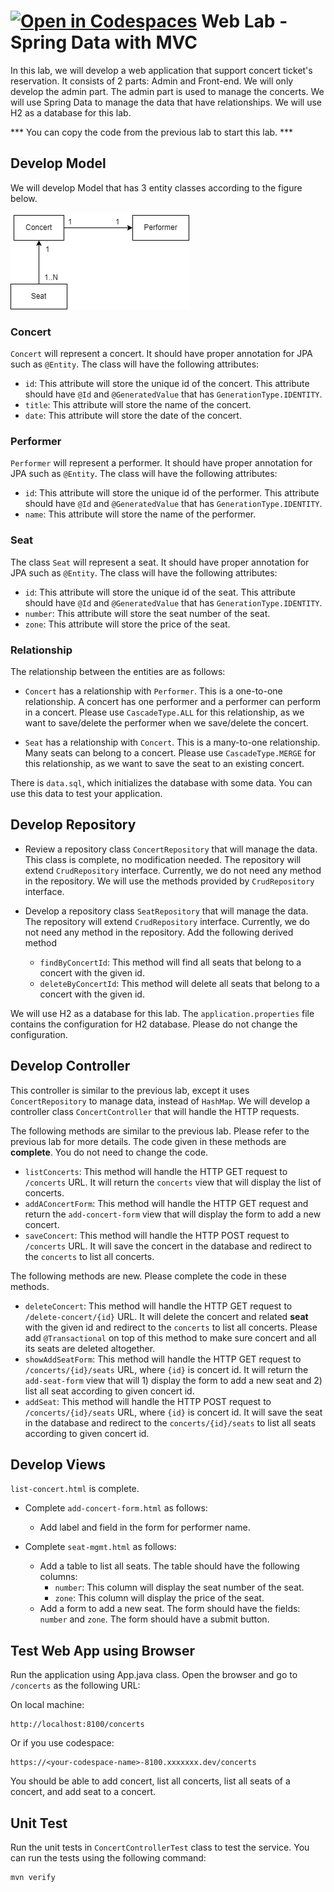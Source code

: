 [![Open in Codespaces](https://classroom.github.com/assets/launch-codespace-7f7980b617ed060a017424585567c406b6ee15c891e84e1186181d67ecf80aa0.svg)](https://classroom.github.com/open-in-codespaces?assignment_repo_id=12037381)
 Web Lab - Spring Data with MVC
 ====================
In this lab, we will develop a web application that support concert ticket's reservation. It consists of 2 parts: Admin and Front-end. We will only develop the admin part. The admin part is used to manage the concerts.  We will use Spring Data to manage the data that have relationships. We will use H2 as a database for this lab.

*** You can copy the code from the previous lab to start this lab. ***

## Develop Model
We will develop Model that has 3 entity classes according to the figure below.

![er diagram](er-lab-web.png)

### Concert
 `Concert`  will represent a concert. It should have proper annotation for JPA such as `@Entity`. The class will have the following attributes:
* `id`: This attribute will store the unique id of the concert. This attribute should have `@Id` and `@GeneratedValue` that has `GenerationType.IDENTITY`.
* `title`: This attribute will store the name of the concert.
* `date`: This attribute will store the date of the concert.

### Performer 
`Performer` will represent a performer. It should have proper annotation for JPA such as `@Entity`. The class will have the following attributes:
* `id`: This attribute will store the unique id of the performer. This attribute should have `@Id` and `@GeneratedValue` that has `GenerationType.IDENTITY`.
* `name`: This attribute will store the name of the performer.

### Seat
The class `Seat` will represent a seat. It should have proper annotation for JPA such as `@Entity`. The class will have the following attributes:
* `id`: This attribute will store the unique id of the seat. This attribute should have `@Id` and `@GeneratedValue` that has `GenerationType.IDENTITY`.
* `number`: This attribute will store the seat number of the seat.
* `zone`: This attribute will store the price of the seat.

### Relationship
The relationship between the entities are as follows:
* `Concert` has a relationship with `Performer`. This is a one-to-one relationship. A concert has one performer and a performer can perform in a concert. Please use `CascadeType.ALL` for this relationship, as we want to save/delete the performer when we save/delete the concert.

* `Seat` has a relationship with `Concert`. This is a many-to-one relationship. Many seats can belong to a concert. Please use `CascadeType.MERGE` for this relationship, as we want to save the seat to an existing concert.


There is `data.sql`, which initializes the database with some data. You can use this data to test your application.


## Develop Repository
- Review a repository class `ConcertRepository` that will manage the data. This class is complete, no modification needed. The repository will extend `CrudRepository` interface. Currently, we do not need any method in the repository. We will use the methods provided by `CrudRepository` interface.


- Develop a repository class `SeatRepository` that will manage the data. The repository will extend `CrudRepository` interface. Currently, we do not need any method in the repository. Add the following derived method
  * `findByConcertId`: This method will find all seats that belong to a concert with the given id.
  * `deleteByConcertId`: This method will delete all seats that belong to a concert with the given id.


We will use H2 as a database for this lab. The `application.properties` file contains the configuration for H2 database. Please do not change the configuration.


## Develop Controller
This controller is similar to the previous lab, except it uses `ConcertRepository` to manage data, instead of `HashMap`. 
We will develop a controller class `ConcertController` that will handle the HTTP requests. 

The following methods are similar to the previous lab. Please refer to the previous lab for more details. The code given in these methods are **complete**. You do not need to change the code.
  * `listConcerts`: This method will handle the HTTP GET request to `/concerts` URL. It will return the `concerts` view that will display the list of concerts.
  * `addAConcertForm`: This method will handle the HTTP GET request and return the `add-concert-form` view that will display the form to add a new concert.
  * `saveConcert`: This method will handle the HTTP POST request to `/concerts` URL. It will save the concert in the database and redirect to the `concerts` to list all concerts.

The following methods are new. Please complete the code in these methods.

  * `deleteConcert`: This method will handle the HTTP GET request to `/delete-concert/{id}` URL. It will delete the concert and related **seat** with the given id and redirect to the `concerts` to list all concerts. Please add `@Transactional` on top of this method to make sure concert and all its seats are deleted altogether.
  * `showAddSeatForm`: This method will handle the HTTP GET request to `/concerts/{id}/seats` URL, where `{id}` is concert id. It will return the `add-seat-form` view that will 1) display the form to add a new seat and 2) list all seat according to given concert id.
  * `addSeat`: This method will handle the HTTP POST request to `/concerts/{id}/seats` URL, where `{id}` is concert id. It will save the seat in the database and redirect to the `concerts/{id}/seats` to list all seats according to given concert id.

## Develop Views
 `list-concert.html` is complete. 

 - Complete `add-concert-form.html` as follows:
   * Add label and field in the form for performer name.
 
 - Complete `seat-mgmt.html` as follows:
    * Add a table to list all seats. The table should have the following columns:
        * `number`: This column will display the seat number of the seat.
        * `zone`: This column will display the price of the seat.
    * Add a form to add a new seat. The form should have the fields: `number` and `zone`. The form should have a submit button.

## Test Web App using Browser
Run the application using App.java class. Open the browser and go to `/concerts` as the following URL:

On local machine:
```
http://localhost:8100/concerts
```
Or if you use codespace:
```
https://<your-codespace-name>-8100.xxxxxxx.dev/concerts
```
You should be able to add concert, list all concerts, list all seats of a concert, and add seat to a concert.

## Unit Test
Run the unit tests in `ConcertControllerTest` class to test the service. You can run the tests using the following command:
```
mvn verify
```
